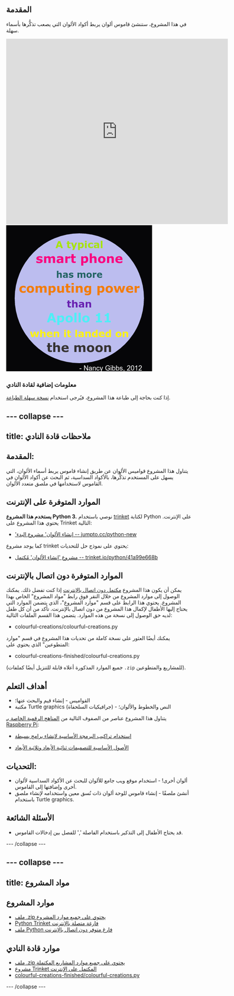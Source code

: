 ## المقدمة

في هذا المشروع، ستنشئ قاموس ألوان يربط أكواد الألوان التي يصعب تذكُّرها بأسماء سهلة.  

<div class="trinket">
  <iframe src="https://trinket.io/embed/python/41a99e668b?outputOnly=true&start=result" width="600" height="500" frameborder="0" marginwidth="0" marginheight="0" allowfullscreen>
  </iframe>
  <img src="images/colourful-finished.png">
</div>

### معلومات إضافية لقادة النادي

إذا كنت بحاجة إلى طباعة هذا المشروع، فيُرجى استخدام [نسخة سهلة الطباعة](https://projects.raspberrypi.org/ar-SA/projects/colourful-creations/print).


--- collapse ---
---
title: ملاحظات قادة النادي
---


## المقدمة:
يتناول هذا المشروع قواميس الألوان عن طريق إنشاء قاموس يربط أسماء الألوان، التي يسهل على المستخدم تذكُّرها، بالأكواد السداسية، ثم البحث عن أكواد الألوان في القاموس لاستخدامها في ملصق متعدد الألوان. 

## الموارد المتوفرة على الإنترنت

__يستخدم هذا المشروع Python 3.__ نوصي باستخدام [trinket](https://trinket.io/) لكتابة Python على الإنترنت. يحتوي هذا المشروع على Trinket التالية:

+ ['إنشاء الألوان' مشروع البدء -- jumpto.cc/python-new](http://jumpto.cc/python-new)

كما يوجد مشروع trinket يحتوي على نموذج حل للتحديات:

+ [مشروع 'إنشاء الألوان' مُكتمل -- trinket.io/python/41a99e668b](https://trinket.io/python/41a99e668b)

## الموارد المتوفرة دون اتصال بالإنترنت
يمكن أن يكون هذا المشروع [مكتمل دون اتصال بالإنترنت](https://www.codeclubprojects.org/en-GB/resources/python-working-offline/) إذا كنت تفضل ذلك. يمكنك الوصول إلى موارد المشروع من خلال النقر فوق رابط "مواد المشروع" الخاص بهذا المشروع. يحتوي هذا الرابط على قسم "موارد المشروع"، الذي يتضمن الموارد التي يحتاج إليها الأطفال لإكمال هذا المشروع من دون اتصال بالإنترنت. تأكد من أن كل طفل لديه حق الوصول إلى نسخة من هذه الموارد. يتضمن هذا القسم الملفات التالية:

+ colourful-creations/colourful-creations.py

يمكنك أيضًا العثور على نسخة كاملة من تحديات هذا المشروع في قسم "موارد المتطوعين" الذي يحتوي على:

+ colourful-creations-finished/colourful-creations.py

(جميع الموارد المذكورة أعلاه قابلة للتنزيل أيضًا كملفات `.zip` للمشاريع والمتطوعين).

## أهداف التعلم
+ القواميس - إنشاء قيم والبحث عنها؛
+ مكتبة Turtle graphics (جرافيكيات السلحفاة) - النص والخطوط والألوان؛

يتناول هذا المشروع عناصر من الصفوف التالية من [المناهج الرقمية الخاصة بـ Raspberry Pi](http://rpf.io/curriculum):

+ [استخدام تراكيب البرمجة الأساسية لإنشاء برامج بسيطة](https://www.raspberrypi.org/curriculum/programming/creator)

+ [الأصول الأساسية للتصميمات ثنائية الأبعاد وثلاثية الأبعاد](https://www.raspberrypi.org/curriculum/design/creator)

## التحديات:
+ ألوان أخرى! - استخدام موقع ويب جامع للألوان للبحث عن الأكواد السداسية لألوان أخرى وإضافتها إلى القاموس. 
+ أنشئ ملصقًا - إنشاء قاموس للوحة ألوان ذات نُسق معين واستخدامه لإنشاء ملصق باستخدام Turtle graphics. 

## الأسئلة الشائعة
+ قد يحتاج الأطفال إلى التذكير باستخدام الفاصلة ',' للفصل بين إدخالات القاموس. 



--- /collapse ---


--- collapse ---
---
title: مواد المشروع
---
## موارد المشروع
* [ملف .zip يحتوي على جميع موارد المشروع](resources/colourful-creations-project-resources.zip)
* [Python Trinket فارغة متصلة بالإنترنت](http://jumpto.cc/python-new)
* [ملف Python فارغ متوفر دون اتصال بالإنترنت](resources/new-new.py)

## موارد قادة النادي
* [ملف .zip يحتوي على جميع موارد المشاريع المكتملة](resources/colourful-creations-volunteer-resources.zip)
* [مشروع Trinket المكتمل على الإنترنت](https://trinket.io/python/41a99e668b)
* [colourful-creations-finished/colourful-creations.py](resources/colourful-creations-finished-colourful-creations.py)

--- /collapse ---
